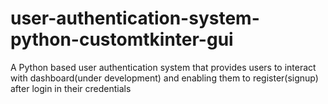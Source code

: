 # user-authentication-system-python-customtkinter-gui
A Python based user authentication system that provides users to interact with dashboard(under development) and enabling them to register(signup) after login in their credentials
